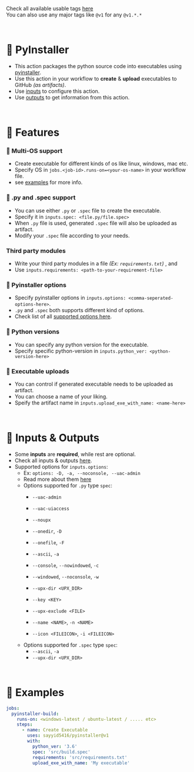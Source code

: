 Check all available usable tags [here](../../tags)
<br>
You can also use any major tags like `@v1` for any `@v1.*.*`


<br>


# 🔰 PyInstaller
  - This action packages the python source code into executables using [pyinstaller](https://pyinstaller.org).
  - Use this action in your workflow to **create** & **upload** executables to GitHub _(as artifacts)_.
  - Use [inputs](#-inputs--outputs) to configure this action.
  - Use [outputs](#-inputs--outputs) to get information from this action.


<br>


# 🔰 Features
### 💠 Multi-OS support
  - Create executable for different kinds of os like linux, windows, mac etc.
  - Specify OS in `jobs.<job-id>.runs-on=<your-os-name>` in your workflow file.
  - see [examples](#-examples) for more info.

### 💠 .py and .spec support
  - You can use either `.py` or `.spec` file to create the executable.
  - Specify it in `inputs.spec: <file.py/file.spec>`
  - When `.py` file is used, generated `.spec` file will also be uploaded as artifact.
  - Modify your `.spec` file according to your needs.

### Third party modules
  - Write your third party modules in a file _(Ex: `requirements.txt`)_ , and
  - Use `inputs.requirements: <path-to-your-requirement-file>`

### 💠 Pyinstaller options
  - Specify pyinstaller options in `inputs.options: <comma-seperated-options-here>`.
  - `.py` and `.spec` both supports different kind of options.
  - Check list of all [supported options here](#-inputs--outputs).

### 💠 Python versions
  - You can specify any python version for the executable.
  - Specify specific python-version in `inputs.python_ver: <python-version-here>`

### 💠 Executable uploads
  - You can control if generated executable needs to be uploaded as artifact.
  - You can choose a name of your liking.
  - Speify the artifact name in `inputs.upload_exe_with_name: <name-here>`


<br>


# 🔰 Inputs & Outputs

  - Some **inputs** are **required**, while rest are optional. 
  - Check all inputs & outputs [here](/action.yml).
  - Supported options for `inputs.options`:
    - Ex: `options: -D, -a, --noconsole, --uac-admin`
    - Read more about them [here](https://pyinstaller.org/en/stable/usage.html#options)
    - Options supported for `.py` type `spec`:
      - `--uac-admin`
      - `--uac-uiaccess`
      - `--noupx`
      
      - `--onedir`,                         `-D`
      - `--onefile`,                        `-F`
      - `--ascii`,                          `-a`
      - `--console`,    `--nowindowed`,     `-c`
      - `--windowed`,   `--noconsole`,      `-w`
      
      - `--upx-dir <UPX_DIR>`
      - `--key <KEY>`
      - `--upx-exclude <FILE>`

      - `--name <NAME>`,                    `-n <NAME>`
      - `--icon <FILEICON>`,                `-i <FILEICON>`
    - Options supported for `.spec` type `spec`:
      - `--ascii`,                          `-a`
      - `--upx-dir <UPX_DIR>`


<br>


# 🔰 Examples

```yaml
jobs:
  pyinstaller-build:
    runs-on: <windows-latest / ubuntu-latest / ..... etc>
    steps:
      - name: Create Executable
        uses: sayyid5416/pyinstaller@v1
        with:
          python_ver: '3.6'
          spec: 'src/build.spec'
          requirements: 'src/requirements.txt'
          upload_exe_with_name: 'My executable'
```
